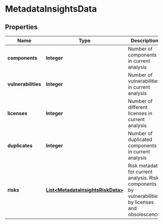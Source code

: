 
# MetadataInsightsData

## Properties
Name | Type | Description | Notes
------------ | ------------- | ------------- | -------------
**components** | **Integer** | Number of components in current analysis |  [optional]
**vulnerabilities** | **Integer** | Number of vulnerabilities in current analysis |  [optional]
**licenses** | **Integer** | Number of different licenses in current analysis |  [optional]
**duplicates** | **Integer** | Number of duplicated components in current analysis |  [optional]
**risks** | [**List&lt;MetadataInsightsRiskData&gt;**](MetadataInsightsRiskData.md) | Risk metadata for current analysis. Risk components by vulnerabilities, by licenses and obsolescence |  [optional]



